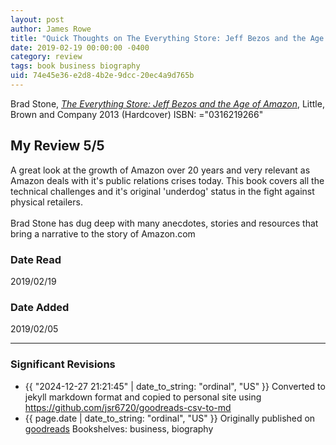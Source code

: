 ```yaml
---
layout: post
author: James Rowe
title: "Quick Thoughts on The Everything Store: Jeff Bezos and the Age of Amazon"
date: 2019-02-19 00:00:00 -0400
category: review
tags: book business biography
uid: 74e45e36-e2d8-4b2e-9dcc-20ec4a9d765b
---
```


Brad Stone, *[The Everything Store: Jeff Bezos and the Age of Amazon](https://www.goodreads.com/book/show/17660462)*,  Little, Brown and Company 2013 (Hardcover) ISBN: ="0316219266"

## My Review 5/5

A great look at the growth of Amazon over 20 years and very relevant as Amazon deals with it's public relations crises today. This book covers all the technical challenges and it's original 'underdog' status in the fight against physical retailers.<br/><br/>Brad Stone has dug deep with many anecdotes, stories and resources that bring a narrative to the story of Amazon.com

### Date Read
2019/02/19

### Date Added
2019/02/05

---

### Significant Revisions

- {{ "2024-12-27 21:21:45" | date_to_string: "ordinal", "US" }} Converted to jekyll markdown format and copied to personal site using <https://github.com/jsr6720/goodreads-csv-to-md>
- {{ page.date | date_to_string: "ordinal", "US" }} Originally published on [goodreads](https://www.goodreads.com) Bookshelves: business, biography